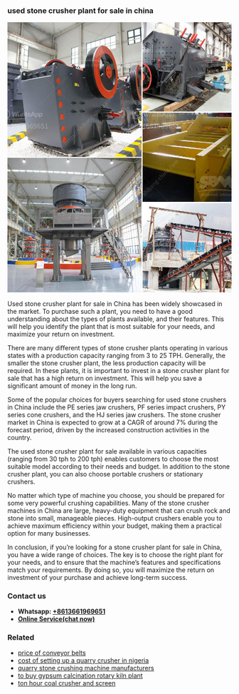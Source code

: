 <h3>used stone crusher plant for sale in china</h3><img src='1706755326.jpg' alt=''><p>Used stone crusher plant for sale in China has been widely showcased in the market. To purchase such a plant, you need to have a good understanding about the types of plants available, and their features. This will help you identify the plant that is most suitable for your needs, and maximize your return on investment.</p><p>There are many different types of stone crusher plants operating in various states with a production capacity ranging from 3 to 25 TPH. Generally, the smaller the stone crusher plant, the less production capacity will be required. In these plants, it is important to invest in a stone crusher plant for sale that has a high return on investment. This will help you save a significant amount of money in the long run.</p><p>Some of the popular choices for buyers searching for used stone crushers in China include the PE series jaw crushers, PF series impact crushers, PY series cone crushers, and the HJ series jaw crushers. The stone crusher market in China is expected to grow at a CAGR of around 7% during the forecast period, driven by the increased construction activities in the country.</p><p>The used stone crusher plant for sale available in various capacities (ranging from 30 tph to 200 tph) enables customers to choose the most suitable model according to their needs and budget. In addition to the stone crusher plant, you can also choose portable crushers or stationary crushers.</p><p>No matter which type of machine you choose, you should be prepared for some very powerful crushing capabilities. Many of the stone crusher machines in China are large, heavy-duty equipment that can crush rock and stone into small, manageable pieces. High-output crushers enable you to achieve maximum efficiency within your budget, making them a practical option for many businesses.</p><p>In conclusion, if you’re looking for a stone crusher plant for sale in China, you have a wide range of choices. The key is to choose the right plant for your needs, and to ensure that the machine’s features and specifications match your requirements. By doing so, you will maximize the return on investment of your purchase and achieve long-term success.</p><h3>Contact us</h3><ul><li><strong>Whatsapp:&nbsp;<a href="https://wa.me/8613661969651">+8613661969651</a></strong></li><li><a href="https://swt.shibang-china.com/?git&amp;zhl&amp;used stone crusher plant for sale in china"><strong>Online Service(chat now)</strong></a></li></ul><h3>Related</h3><ul><li><a href='price of conveyor belts.md'>price of conveyor belts</a></li><li><a href='cost of setting up a quarry crusher in nigeria.md'>cost of setting up a quarry crusher in nigeria</a></li><li><a href='quarry stone crushing machine manufacturers.md'>quarry stone crushing machine manufacturers</a></li><li><a href='to buy gypsum calcination rotary kiln plant.md'>to buy gypsum calcination rotary kiln plant</a></li><li><a href='ton hour coal crusher and screen.md'>ton hour coal crusher and screen</a></li></ul>